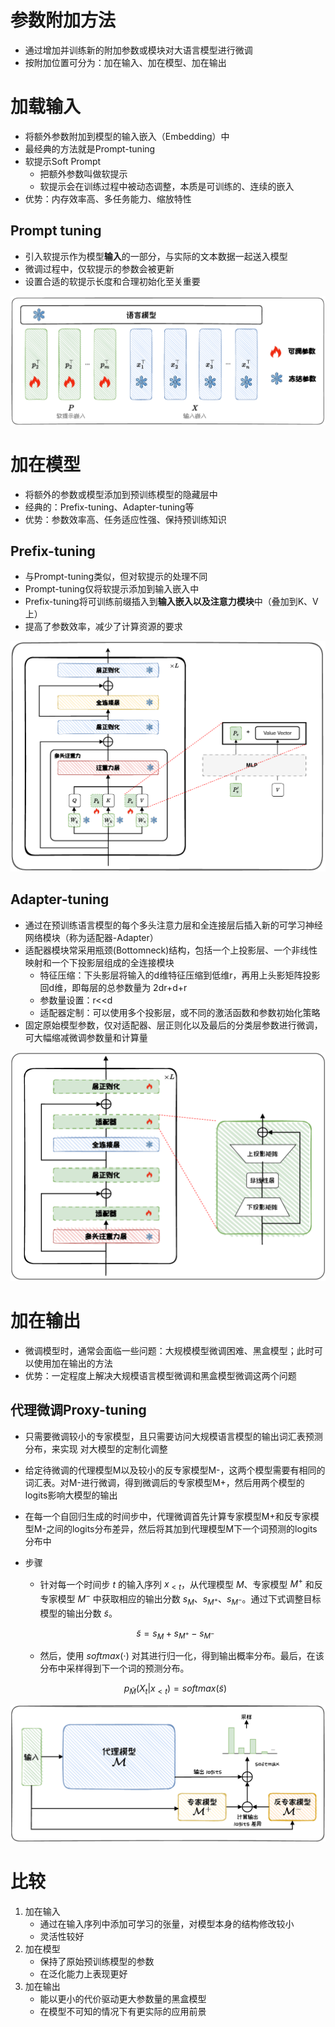 # 参数附加方法

- 通过增加并训练新的附加参数或模块对大语言模型进行微调
- 按附加位置可分为：加在输入、加在模型、加在输出

# 加载输入

- 将额外参数附加到模型的输入嵌入（Embedding）中
- 最经典的方法就是Prompt-tuning
- 软提示Soft Prompt
  - 把额外参数叫做软提示
  - 软提示会在训练过程中被动态调整，本质是可训练的、连续的嵌入
- 优势：内存效率高、多任务能力、缩放特性

## Prompt tuning

- 引入软提示作为模型**输入**的一部分，与实际的文本数据一起送入模型
- 微调过程中，仅软提示的参数会被更新
- 设置合适的软提示长度和合理初始化至关重要

<img src="./images/4-2-1-Prompt-tuning.png" alt="image-20250501164205284" style="zoom:60%;" />

# 加在模型

- 将额外的参数或模型添加到预训练模型的隐藏层中
- 经典的：Prefix-tuning、Adapter-tuning等
- 优势：参数效率高、任务适应性强、保持预训练知识

## Prefix-tuning

- 与Prompt-tuning类似，但对软提示的处理不同
- Prompt-tuning仅将软提示添加到输入嵌入中
- Prefix-tuning将可训练前缀插入到**输入嵌入以及注意力模块**中（叠加到K、V上）
- 提高了参数效率，减少了计算资源的要求

<img src="./images/4-2-2-Prefix.tuning.png" alt="image-20250501165206176" style="zoom:67%;" />

## Adapter-tuning

- 通过在预训练语言模型的每个多头注意力层和全连接层后插入新的可学习神经网络模块（称为适配器-Adapter）
- 适配器模块常采用瓶颈(Bottomneck)结构，包括一个上投影层、一个非线性映射和一个下投影层组成的全连接模块
  - 特征压缩：下头影层将输入的d维特征压缩到低维r，再用上头影矩阵投影回d维，即每层的总参数量为 2dr+d+r
  - 参数量设置：r<<d
  - 适配器定制：可以使用多个投影层，或不同的激活函数和参数初始化策略
- 固定原始模型参数，仅对适配器、层正则化以及最后的分类层参数进行微调， 可大幅缩减微调参数量和计算量

<img src="./images/4-2-3-Adapter-tuning.png" alt="image-20250501165756922" style="zoom:67%;" />

# 加在输出

- 微调模型时，通常会面临一些问题：大规模模型微调困难、黑盒模型；此时可以使用加在输出的方法
- 优势：一定程度上解决大规模语言模型微调和黑盒模型微调这两个问题

## 代理微调Proxy-tuning

- 只需要微调较小的专家模型，且只需要访问大规模语言模型的输出词汇表预测分布，来实现 对大模型的定制化调整

- 给定待微调的代理模型M以及较小的反专家模型M-，这两个模型需要有相同的词汇表。对M-进行微调，得到微调后的专家模型M+，然后用两个模型的logits影响大模型的输出

- 在每一个自回归生成的时间步中，代理微调首先计算专家模型M+和反专家模型M-之间的logits分布差异，然后将其加到代理模型M下一个词预测的logits分布中

- 步骤

  - 针对每一个时间步 $t$ 的输入序列 $x_{<t}$，从代理模型 $M$、专家模型 $M^+$ 和反专家模型 $M^-$ 中获取相应的输出分数 $s_M$、$s_{M^+}$、$s_{M^-}$。通过下式调整目标模型的输出分数 $\tilde{s}$。

  $$
  \tilde{s} = s_M + s_{M^+} - s_{M^-}
  $$

  - 然后，使用 $softmax(\cdot)$ 对其进行归一化，得到输出概率分布。最后，在该分布中采样得到下一个词的预测分布。

  $$
  p_{\tilde{M}}(X_t | x_{<t}) = softmax(\tilde{s})
  $$

<img src="./images/4-2-4-Proxy-tuning.png" alt="image-20250501170858483" style="zoom: 57%;" />

# 比较

1. 加在输入
   - 通过在输入序列中添加可学习的张量，对模型本身的结构修改较小
   - 灵活性较好
2. 加在模型
   - 保持了原始预训练模型的参数
   - 在泛化能力上表现更好
3. 加在输出
   - 能以更小的代价驱动更大参数量的黑盒模型
   - 在模型不可知的情况下有更实际的应用前景